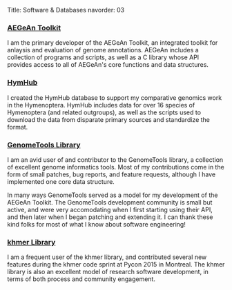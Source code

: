 Title: Software & Databases
navorder: 03

### [AEGeAn Toolkit](http://standage.github.io/AEGeAn/)

I am the primary developer of the AEGeAn Toolkit, an integrated toolkit for anlaysis and evaluation of genome annotations.
AEGeAn includes a collection of programs and scripts, as well as a C library whose API provides access to all of AEGeAn's core functions and data structures.

### [HymHub](http://brendelgroup.github.io/HymHub/)

I created the HymHub database to support my comparative genomics work in the Hymenoptera.
HymHub includes data for over 16 species of Hymenoptera (and related outgroups), as well as the scripts used to download the data from disparate primary sources and standardize the format.

### [GenomeTools Library](http://genometools.org/)

I am an avid user of and contributor to the GenomeTools library, a collection of excellent genome informatics tools.
Most of my contributions come in the form of small patches, bug reports, and feature requests, although I have implemented one core data structure.

In many ways GenomeTools served as a model for my development of the AEGeAn Toolkit.
The GenomeTools development community is small but active, and were very accomodating when I first starting using their API, and then later when I began patching and extending it.
I can thank these kind folks for most of what I know about software engineering!

### [khmer Library](http://khmer.readthedocs.org/)

I am a frequent user of the khmer library, and contributed several new features during the khmer code sprint at Pycon 2015 in Montreal.
The khmer library is also an excellent model of research software development, in terms of both process and community engagement.